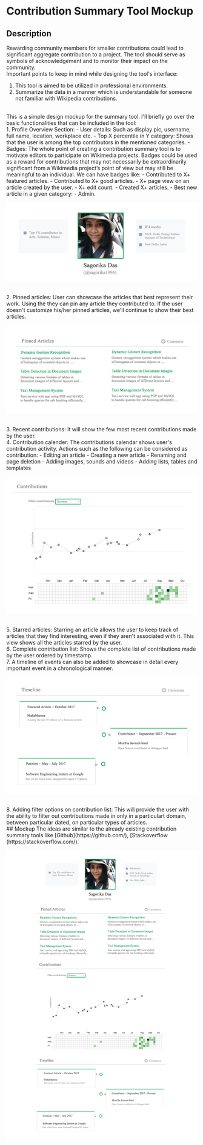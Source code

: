 # Contribution Summary Tool Mockup

## Description
Rewarding community members for smaller contributions could lead to significant aggregate contribution to a project. The tool should 
serve as symbols of acknowledgement and to monitor their impact on the community. 
<br>
Important points to keep in mind while designing the tool's interface:
1. This tool is aimed to be utilized in professional environments.
2. Summarize the data in a manner which is understandable for someone not familiar with Wikipedia contributions.
<br>
This is a simple design mockup for the summary tool. I'll briefly go over the basic functionalities that can be included in the tool:
<br>
1. Profile Overview Section:
  - User details: Such as display pic, username, full name, location, workplace etc.
  - Top X percentile in Y category: Shows that the user is among the top contributors in the mentioned categories.
  - Badges: The whole point of creating a contribution summary tool is to motivate editors to participate on 
  Wikimedia projects. Badges could be used as a reward for contributions that may not necessarily be extraordinarily 
  significant from a Wikimedia project’s point of view but may still be meaningful to an individual. We can have badges like:
    - Contributed to X+ featured articles.
    - Contributed to X+ good articles.
    - X+ page view on an article created by the user.
    - X+ edit count.
    - Created X+ articles.
    - Best new article in a given category:
    - Admin. 
    
![Alt text](https://github.com/sagorika1996/outreachy-mockup/blob/master/img/profile.jpg)

<br>
2. Pinned articles: User can showcase the articles that best represent their work. Using the they can pin any article they 
  contributed to. If the user doesn't customize his/her pinned articles, we'll continue to show their best articles. 

![Alt text](https://github.com/sagorika1996/outreachy-mockup/blob/master/img/pinned.jpg)

<br>
3. Recent contributions: It will show the few most recent contributions made by the user.
<br>
4. Contribution calender: The contributions calendar shows user's contribution activity. Actions such as the following 
  can be considered as contribution:
    - Editing an article
    - Creating a new article
    - Renaming and page deletion
    - Adding images, sounds and videos
    - Adding lists, tables and templates

![Alt text](https://github.com/sagorika1996/outreachy-mockup/blob/master/img/graph.jpg)

<br>  
5. Starred articles: Starring an article allows the user to keep track of articles that they find interesting, even if they 
aren't associated with it. This view shows all the articles starred by the user.
<br>
6. Complete contribution list: Shows the complete list of contributions made by the user ordered by timestamp.
<br>
7. A timeline of events can also be added to showcase in detail every important event in a chronological manner.

![Alt text](https://github.com/sagorika1996/outreachy-mockup/blob/master/img/timeline.jpg)

<br>
8. Adding filter options on contribution list: This will provide the user with the ability to filter out contributions made in only in a particulart domain, between particular dated, on particular types of articles.
<br>
## Mockup
The ideas are similar to the already existing contribution summary tools like [Github](https://github.com/), [Stackoverflow (https://stackoverflow.com/).

![Alt text](https://github.com/sagorika1996/outreachy-mockup/blob/master/img/overview.jpg)
